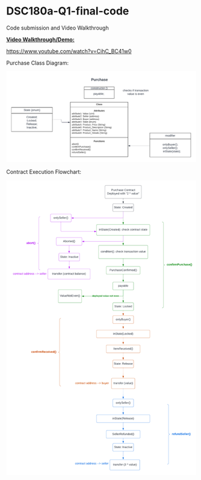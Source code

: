 # DSC180a-Q1-final-code
Code submission and Video Walkthrough

**<u>Video Walkthrough/Demo:</u>**

https://www.youtube.com/watch?v=CihC_BC41w0


Purchase Class Diagram:

![alt text](https://github.com/matin-g/DSC180a-Q1-final-code/blob/main/DiagramImages/classDiagram.png?raw=true)

Contract Execution Flowchart:

![alt text](https://github.com/matin-g/DSC180a-Q1-final-code/blob/main/DiagramImages/contractExecutionFlowchart.png?raw=true)
